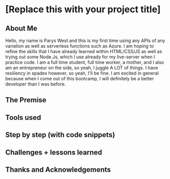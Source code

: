 # [Replace this with your project title]

## About Me
Hello, my name is Parys West and this is my first time using any APIs of any variation as well as serverless functions such as Azure. I am hoping to refine the skills that I have already learned within HTML/CSS/JS as well as trying out some Node.Js, which I use already for my live-server when I practice code. I am a full time student, full time worker, a mother, and I also am an entrepreneur on the side, so yeah, I juggle A LOT of things. I have resiliency in spades however, so yeah, I'll be fine. I am excited in general because when I come out of this bootcamp, I will definitely be a better developer than I was before. 

## The Premise

## Tools used

## Step by step (with code snippets)

## Challenges + lessons learned

## Thanks and Acknowledgements
